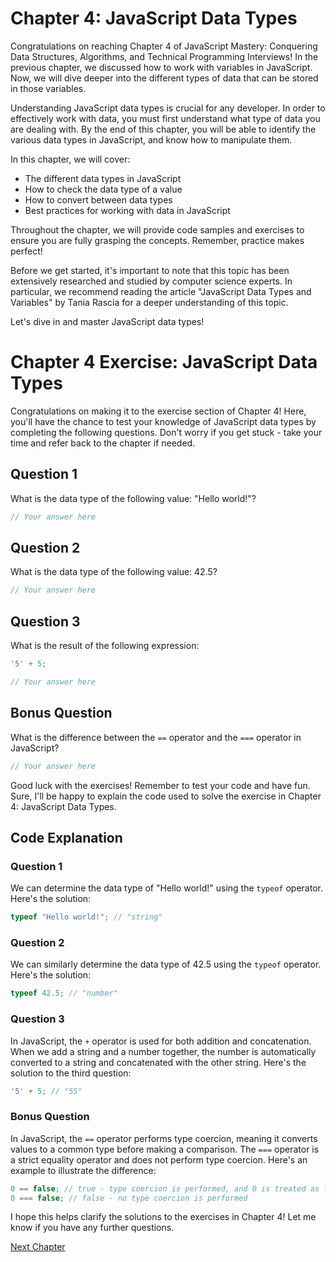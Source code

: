 # Chapter 4: JavaScript Data Types

Congratulations on reaching Chapter 4 of JavaScript Mastery: Conquering Data Structures, Algorithms, and Technical Programming Interviews! In the previous chapter, we discussed how to work with variables in JavaScript. Now, we will dive deeper into the different types of data that can be stored in those variables.

Understanding JavaScript data types is crucial for any developer. In order to effectively work with data, you must first understand what type of data you are dealing with. By the end of this chapter, you will be able to identify the various data types in JavaScript, and know how to manipulate them.

In this chapter, we will cover:
- The different data types in JavaScript
- How to check the data type of a value
- How to convert between data types
- Best practices for working with data in JavaScript

Throughout the chapter, we will provide code samples and exercises to ensure you are fully grasping the concepts. Remember, practice makes perfect!

Before we get started, it's important to note that this topic has been extensively researched and studied by computer science experts. In particular, we recommend reading the article "JavaScript Data Types and Variables" by Tania Rascia for a deeper understanding of this topic.

Let's dive in and master JavaScript data types!
# Chapter 4 Exercise: JavaScript Data Types

Congratulations on making it to the exercise section of Chapter 4! Here, you'll have the chance to test your knowledge of JavaScript data types by completing the following questions. Don't worry if you get stuck - take your time and refer back to the chapter if needed.

## Question 1

What is the data type of the following value: "Hello world!"?

```javascript
// Your answer here
```

## Question 2

What is the data type of the following value: 42.5?

```javascript
// Your answer here
```

## Question 3

What is the result of the following expression: 

```javascript
'5' + 5;
```

```javascript
// Your answer here
```

## Bonus Question

What is the difference between the `==` operator and the `===` operator in JavaScript?

```javascript
// Your answer here
```

Good luck with the exercises! Remember to test your code and have fun.
Sure, I'll be happy to explain the code used to solve the exercise in Chapter 4: JavaScript Data Types.

## Code Explanation

### Question 1

We can determine the data type of "Hello world!" using the `typeof` operator. Here's the solution:

```javascript
typeof "Hello world!"; // "string"
```

### Question 2

We can similarly determine the data type of 42.5 using the `typeof` operator. Here's the solution:

```javascript
typeof 42.5; // "number"
```

### Question 3

In JavaScript, the `+` operator is used for both addition and concatenation. When we add a string and a number together, the number is automatically converted to a string and concatenated with the other string. Here's the solution to the third question:

```javascript
'5' + 5; // "55"
```

### Bonus Question

In JavaScript, the `==` operator performs type coercion, meaning it converts values to a common type before making a comparison. The `===` operator is a strict equality operator and does not perform type coercion. Here's an example to illustrate the difference:

```javascript
0 == false; // true - type coercion is performed, and 0 is treated as false
0 === false; // false - no type coercion is performed
```

I hope this helps clarify the solutions to the exercises in Chapter 4! Let me know if you have any further questions.


[Next Chapter](05_Chapter05.md)